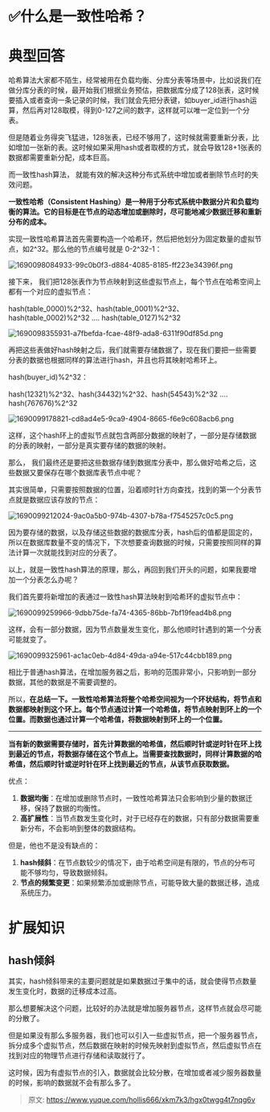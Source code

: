 # ✅什么是一致性哈希？

# 典型回答
哈希算法大家都不陌生，经常被用在负载均衡、分库分表等场景中，比如说我们在做分库分表的时候，最开始我们根据业务预估，把数据库分成了128张表，这时候要插入或者查询一条记录的时候，我们就会先把分表键，如buyer_id进行hash运算，然后再对128取模，得到0-127之间的数字，这样就可以唯一定位到一个分表。



但是随着业务得突飞猛进，128张表，已经不够用了，这时候就需要重新分表，比如增加一张新的表。这时候如果采用hash或者取模的方式，就会导致128+1张表的数据都需要重新分配，成本巨高。



而一致性hash算法， 就能有效的解决这种分布式系统中增加或者删除节点时的失效问题。



**一致性哈希（Consistent Hashing）是一种用于分布式系统中数据分片和负载均衡的算法。它的目标是在节点的动态增加或删除时，尽可能地减少数据迁移和重新分布的成本。**



实现一致性哈希算法首先需要构造一个哈希环，然后把他划分为固定数量的虚拟节点，如2^32。那么他的节点编号就是 0-2^32-1：



![1690098084933-99c0b0f3-d884-4085-8185-ff223e34396f.png](./img/ilXiAxUYXMFrmZvR/1690098084933-99c0b0f3-d884-4085-8185-ff223e34396f-323062.png)



接下来， 我们把128张表作为节点映射到这些虚拟节点上，每个节点在哈希空间上都有一个对应的虚拟节点：



hash(table_0000)%2^32、hash(table_0001)%2^32、hash(table_0002)%2^32 .... hash(table_0127)%2^32



![1690098355931-a7fbefda-fcae-48f9-ada8-6311f90df85d.png](./img/ilXiAxUYXMFrmZvR/1690098355931-a7fbefda-fcae-48f9-ada8-6311f90df85d-669679.png)



再把这些表做好hash映射之后，我们就需要存储数据了，现在我们要把一些需要分表的数据也根据同样的算法进行hash，并且也将其映射哈希环上。



hash(buyer_id)%2^32：

hash(12321)%2^32、hash(34432)%2^32、hash(54543)%2^32 .... hash(767676)%2^32



![1690099178821-cd8ad4e5-9ca9-4904-8665-f6e9c608acb6.png](./img/ilXiAxUYXMFrmZvR/1690099178821-cd8ad4e5-9ca9-4904-8665-f6e9c608acb6-244366.png)



这样，这个hash环上的虚拟节点就包含两部分数据的映射了，一部分是存储数据的分表的映射，一部分是真实要存储的数据的映射。



那么， 我们最终还是要把这些数据存储到数据库分表中，那么做好哈希之后，这些数据又要保存在哪个数据库表节点中呢？



其实很简单，只需要按照数据的位置，沿着顺时针方向查找，找到的第一个分表节点就是数据应该存放的节点：



![1690099212024-9ac0a5b0-974b-4307-b78a-f7545257c0c5.png](./img/ilXiAxUYXMFrmZvR/1690099212024-9ac0a5b0-974b-4307-b78a-f7545257c0c5-781801.png)



因为要存储的数据，以及存储这些数据的数据库分表，hash后的值都是固定的，所以在数据库数量不变的情况下，下次想要查询数据的时候，只需要按照同样的算法计算一次就能找到对应的分表了。



以上，就是一致性hash算法的原理，那么，再回到我们开头的问题，如果我要增加一个分表怎么办呢？



我们首先要将新增加的表通过一致性hash算法映射到哈希环的虚拟节点中：



![1690099259966-9dbb75de-fa74-4365-86bb-7bf19fead4b8.png](./img/ilXiAxUYXMFrmZvR/1690099259966-9dbb75de-fa74-4365-86bb-7bf19fead4b8-215595.png)



这样，会有一部分数据，因为节点数量发生变化，那么他顺时针遇到的第一个分表可能就变了。



![1690099325961-ac1ac0eb-4d84-49da-a94e-517c44cbb189.png](./img/ilXiAxUYXMFrmZvR/1690099325961-ac1ac0eb-4d84-49da-a94e-517c44cbb189-696651.png)



相比于普通hash算法，在增加服务器之后，影响的范围非常小，只影响到一部分数据，其他的数据是不需要调整的。





所以，**在总结一下。一致性哈希算法将整个哈希空间视为一个环状结构，将节点和数据都映射到这个环上。每个节点通过计算一个哈希值，将节点映射到环上的一个位置。而数据也通过计算一个哈希值，将数据映射到环上的一个位置。**

****

**当有新的数据需要存储时，首先计算数据的哈希值，然后顺时针或逆时针在环上找到最近的节点，将数据存储在这个节点上。当需要查找数据时，同样计算数据的哈希值，然后顺时针或逆时针在环上找到最近的节点，从该节点获取数据。**



优点：



1. **数据均衡**：在增加或删除节点时，一致性哈希算法只会影响到少量的数据迁移，保持了数据的均衡性。
2. **高扩展性**：当节点数发生变化时，对于已经存在的数据，只有部分数据需要重新分布，不会影响到整体的数据结构。



但是，他也不是没有缺点的：



1. **hash倾斜**：在节点数较少的情况下，由于哈希空间是有限的，节点的分布可能不够均匀，导致数据倾斜。
2. **节点的频繁变更**：如果频繁添加或删除节点，可能导致大量的数据迁移，造成系统压力。



# 扩展知识
## hash倾斜


其实，hash倾斜带来的主要问题就是如果数据过于集中的话，就会使得节点数量发生变化时，数据的迁移成本过高。



那么想要解决这个问题，比较好的办法就是增加服务器节点，这样节点就会尽可能的分散了。



但是如果没有那么多服务器，我们也可以引入一些虚拟节点，把一个服务器节点，拆分成多个虚拟节点，然后数据在映射的时候先映射到虚拟节点，然后虚拟节点在找到对应的物理节点进行存储和读取就行了。



这时候，因为有虚拟节点的引入，数据就会比较分散，在增加或者减少服务器数量的时候，影响的数据就不会有那么多了。









> 原文: <https://www.yuque.com/hollis666/xkm7k3/hgx0twgg4t7nqg6v>